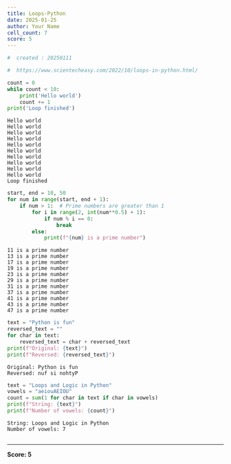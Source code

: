 ```yaml
---
title: Loops-Python
date: 2025-01-25
author: Your Name
cell_count: 7
score: 5
---
```


```python
#  created : 20250111
```


```python
#  https://www.scientecheasy.com/2022/10/loops-in-python.html/
```


```python
count = 0
while count < 10:
    print('Hello world')
    count += 1
print('Loop finished')
```

    Hello world
    Hello world
    Hello world
    Hello world
    Hello world
    Hello world
    Hello world
    Hello world
    Hello world
    Hello world
    Loop finished



```python
start, end = 10, 50
for num in range(start, end + 1):
    if num > 1:  # Prime numbers are greater than 1
        for i in range(2, int(num**0.5) + 1):
            if num % i == 0:
                break
        else:
            print(f"{num} is a prime number")
```

    11 is a prime number
    13 is a prime number
    17 is a prime number
    19 is a prime number
    23 is a prime number
    29 is a prime number
    31 is a prime number
    37 is a prime number
    41 is a prime number
    43 is a prime number
    47 is a prime number



```python
text = "Python is fun"
reversed_text = ""
for char in text:
    reversed_text = char + reversed_text
print(f"Original: {text}")
print(f"Reversed: {reversed_text}")
```

    Original: Python is fun
    Reversed: nuf si nohtyP



```python
text = "Loops and Logic in Python"
vowels = "aeiouAEIOU"
count = sum(1 for char in text if char in vowels)
print(f"String: {text}")
print(f"Number of vowels: {count}")
```

    String: Loops and Logic in Python
    Number of vowels: 7



```python

```


---
**Score: 5**